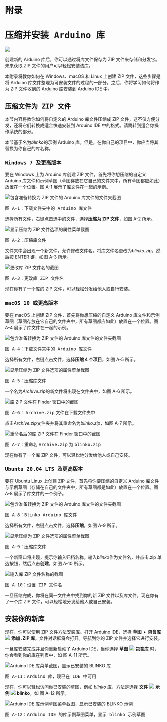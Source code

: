 # <samp class="SANS_Dogma_OT_Bold_B_11">附录</samp>

# <samp class="SANS_Dogma_OT_Bold_B_11">压缩并安装 Arduino 库</samp>

![](img/opener-img.png)

创建新的 Arduino 库后，你可以通过将库文件保存为 ZIP 文件来存储和分发它。未来获取 ZIP 文件的用户可以轻松安装该库。

本附录将教你如何在 Windows、macOS 和 Linux 上创建 ZIP 文件，这些步骤是将 Arduino 库文件整理为可安装文件的过程的一部分。之后，你将学习如何将作为 ZIP 文件收到的 Arduino 库安装到 Arduino IDE 中。

## <samp class="SANS_Futura_Std_Bold_B_11">压缩文件为 ZIP 文件</samp>

本节内容将教你如何将自定义的 Arduino 库文件压缩成 ZIP 文件，这不仅方便分发，还将它们转换成适合快速安装到 Arduino IDE 中的格式。请跳转到适合你操作系统的部分。

本节基于名为*blinko*的示例 Arduino 库。但是，在你自己的项目中，你应当将其替换为你自己的库名称。

### <samp class="SANS_Futura_Std_Bold_Condensed_Oblique_BI_11">Windows 7 及更高版本</samp>

要在 Windows 上为 Arduino 库创建 ZIP 文件，首先将你想压缩的自定义 Arduino 库文件和示例草图（草图存放在它自己的文件夹中，所有草图都应如此）放置在一个位置。图 A-1 展示了库文件在一起的示例。

![包含准备转换为 ZIP 文件的 Arduino 库文件的文件夹截图](img/figA-1.png)

<samp class="SANS_Futura_Std_Book_Oblique_I_11">图 A-1：下载文件夹中的 Arduino 库文件</samp>

选择所有文件，右键点击选中的文件，选择**压缩为 ZIP 文件**，如图 A-2 所示。

![显示压缩为 ZIP 文件选项的属性菜单截图](img/figA-2.png)

<samp class="SANS_Futura_Std_Book_Oblique_I_11">图 A-2：压缩库文件</samp>

文件夹中会出现一个新文件，允许修改文件名。将库文件名更改为*blinko.zip*，然后按 ENTER 键，如图 A-3 所示。

![更改库 ZIP 文件名的截图](img/figA-3.png)

<samp class="SANS_Futura_Std_Book_Oblique_I_11">图 A-3：更改库 ZIP 文件名</samp>

现在你有了一个库的 ZIP 文件，可以轻松分发给他人或自行安装。

### <samp class="SANS_Futura_Std_Bold_Condensed_Oblique_BI_11">macOS 10 或更高版本</samp>

要在 macOS 上创建 ZIP 文件，首先将你想压缩的自定义 Arduino 库文件和示例草图（草图存放在它自己的文件夹中，所有草图都应如此）放置在一个位置。图 A-4 展示了库文件在一起的示例。

![包含准备转换为 ZIP 文件的 Arduino 库文件的文件夹截图](img/figA-4.png)

<samp class="SANS_Futura_Std_Book_Oblique_I_11">图 A-4：下载文件夹中的 Arduino 库文件</samp>

选择所有文件，右键点击文件，选择**压缩 4 个项目**，如图 A-5 所示。

![显示压缩为 ZIP 文件选项的属性菜单截图](img/figA-5.png)

<samp class="SANS_Futura_Std_Book_Oblique_I_11">图 A-5：压缩库文件</samp>

一个名为*Archive.zip*的新文件将出现在文件夹中，如图 A-6 所示。

![库 ZIP 文件在 Finder 窗口中的截图](img/figA-6.png)

<samp class="SANS_Futura_Std_Book_Oblique_I_11">图 A-6：</samp> <samp class="SANS_Futura_Std_Book_11">Archive.zip</samp> <samp class="SANS_Futura_Std_Book_Oblique_I_11">文件在下载文件夹中</samp>

点击*Archive.zip*文件夹并将其重命名为*blinko.zip*，如图 A-7 所示。

![重命名后的库 ZIP 文件在 Finder 窗口中的截图](img/figA-7.png)

<samp class="SANS_Futura_Std_Book_Oblique_I_11">图 A-7：重命名</samp> <samp class="SANS_Futura_Std_Book_11">Archive.zip</samp> <samp class="SANS_Futura_Std_Book_Oblique_I_11">为</samp> <samp class="SANS_Futura_Std_Book_11">blinko.zip</samp>

现在你有了一个库 ZIP 文件，可以轻松地分发给他人或自己安装。

### <samp class="SANS_Futura_Std_Bold_Condensed_Oblique_BI_11">Ubuntu 20.04 LTS 及更高版本</samp>

要在 Ubuntu Linux 上创建 ZIP 文件，首先将你要压缩的自定义 Arduino 库文件与示例草图（存储在自己的文件夹中，所有草图都是如此）放置在一个位置。图 A-8 展示了库文件的一个例子。

![包含准备转换为 ZIP 文件的 Arduino 库文件的文件夹截图](img/figA-8.png)

<samp class="SANS_Futura_Std_Book_Oblique_I_11">图 A-8：Blinko Arduino 库文件</samp>

选择所有文件，右键点击文件，选择**压缩**，如图 A-9 所示。

![显示压缩为 ZIP 文件选项的属性菜单截图](img/figA-9.png)

<samp class="SANS_Futura_Std_Book_Oblique_I_11">图 A-9：压缩库文件</samp>

一个新窗口将出现，提示你输入归档名称。输入*blinko*作为文件名，并点击.zip 单选按钮，然后点击**创建**，如图 A-10 所示。

![输入库 ZIP 文件名称的截图](img/figA-10.png)

<samp class="SANS_Futura_Std_Book_Oblique_I_11">图 A-10：设置 ZIP 文件名</samp>

一旦压缩完成，你将在同一文件夹中找到你的新 ZIP 文件以及库文件。现在你有了一个库 ZIP 文件，可以轻松地分发给他人或自己安装。

## <samp class="SANS_Futura_Std_Bold_B_11">安装你的新库</samp>

现在，你可以使用 ZIP 文件方法安装库。打开 Arduino IDE，选择 **草图** ➧ **包含库** ![](img/arr.png) **添加 .ZIP 库**。文件对话框将会打开。导航到你的 ZIP 文件并选择它进行安装。

一旦库安装完成并且你重新启动了 Arduino IDE，当你选择 **草图** ![](img/arr.png) **包含库** 时，你会看到你的库在列表中，如 图 A-11 所示。

![Arduino IDE 库菜单截图，显示已安装的 BLINKO 库](img/figA-11.png)

<samp class="SANS_Futura_Std_Book_Oblique_I_11">图 A-11：Arduino 库，现已在 IDE 中可用</samp>

现在，你可以轻松访问你已安装的草图，例如 *blinko* 库，方法是选择 **文件** ![](img/arr.png) **示例** ![](img/arr.png) **blinko**，如 图 A-12 所示。

![Arduino IDE 库示例草图菜单截图，显示已安装的 BLINKO 示例](img/figA-12.png)

<samp class="SANS_Futura_Std_Book_Oblique_I_11">图 A-12：Arduino IDE 的库示例草图菜单，显示 blinko 示例草图</samp>
